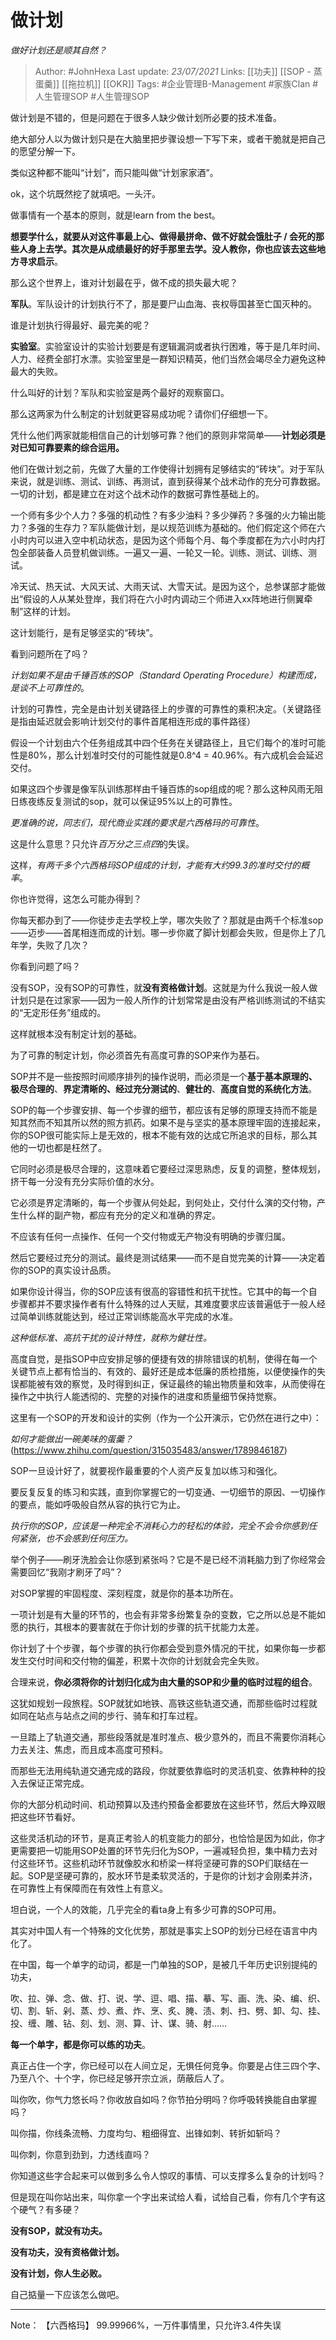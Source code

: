 # 做计划
*做好计划还是顺其自然？*

> Author: #JohnHexa
Last update: *23/07/2021* 
Links: [[功夫]] [[SOP - 蒸蛋羹]] [[拖拉机]] [[OKR]]
Tags:  #企业管理B-Management #家族Clan #人生管理SOP #人生管理SOP



做计划是不错的，但是问题在于很多人缺少做计划所必要的技术准备。

绝大部分人以为做计划只是在大脑里把步骤设想一下写下来，或者干脆就是把自己的愿望分解一下。

类似这种都不能叫“计划”，而只能叫做“计划家家酒”。

ok，这个坑既然挖了就填吧。一头汗。

做事情有一个基本的原则，就是learn from the best。

**想要学什么，就要从对这件事最上心、做得最拼命、做不好就会饿肚子 / 会死的那些人身上去学。其次是从成绩最好的好手那里去学。没人教你，你也应该去这些地方寻求启示**。

那么这个世界上，谁对计划最在乎，做不成的损失最大呢？

**军队**。军队设计的计划执行不了，那是要尸山血海、丧权辱国甚至亡国灭种的。

谁是计划执行得最好、最完美的呢？

**实验室**。实验室设计的实验计划要是有逻辑漏洞或者执行困难，等于是几年时间、人力、经费全部打水漂。实验室里是一群知识精英，他们当然会竭尽全力避免这种最大的失败。

什么叫好的计划？军队和实验室是两个最好的观察窗口。

那么这两家为什么制定的计划就更容易成功呢？请你们仔细想一下。

凭什么他们两家就能相信自己的计划够可靠？他们的原则非常简单——**计划必须是对已知可靠要素的综合运用。**

他们在做计划之前，先做了大量的工作使得计划拥有足够结实的“砖块”。对于军队来说，就是训练、测试、训练、再测试，直到获得某个战术动作的充分可靠数据。一切的计划，都是建立在对这个战术动作的数据可靠性基础上的。

一个师有多少个人力？多强的机动性？有多少油料？多少弹药？多强的火力输出能力？多强的生存力？军队能做计划，是以规范训练为基础的。他们假定这个师在六小时内可以进入空中机动状态，是因为这个师每个月、每个季度都在为六小时内打包全部装备人员登机做训练。一遍又一遍、一轮又一轮。训练、测试、训练、测试。

冷天试、热天试、大风天试、大雨天试、大雪天试。是因为这个，总参谋部才能做出“假设的人从某处登岸，我们将在六小时内调动三个师进入xx阵地进行侧翼牵制”这样的计划。

这计划能行，是有足够坚实的“砖块”。

看到问题所在了吗？

*计划如果不是由千锤百炼的SOP（Standard Operating Procedure）构建而成，是谈不上可靠性的*。

计划的可靠性，完全是由计划关键路径上的步骤的可靠性的乘积决定。（关键路径是指由延迟就会影响计划交付的事件首尾相连形成的事件路径）

假设一个计划由六个任务组成其中四个任务在关键路径上，且它们每个的准时可能性是80%，那么计划准时交付的可能性就是0.8^4 = 40.96%。有六成机会会延迟交付。

如果这四个步骤是像军队训练那样由千锤百炼的sop组成的呢？那么这种风雨无阻日练夜练反复测试的sop，就可以保证95%以上的可靠性。

*更准确的说，同志们，现代商业实践的要求是六西格玛的可靠性*。

这是什么意思？只允许*百万分之三点四*的失误。

这样，*有两千多个六西格玛SOP组成的计划，才能有大约99.3的准时交付的概率*。

你也许觉得，这怎么可能办得到？

你每天都办到了——你徒步走去学校上学，哪次失败了？那就是由两千个标准sop——迈步——首尾相连而成的计划。哪一步你崴了脚计划都会失败，但是你上了几年学，失败了几次？

你看到问题了吗？

没有SOP，没有SOP的可靠性，就**没有资格做计划**。这就是为什么我说一般人做计划只是在过家家——因为一般人所作的计划常常是由没有严格训练测试的不结实的“无定形任务”组成的。

这样就根本没有制定计划的基础。

为了可靠的制定计划，你必须首先有高度可靠的SOP来作为基石。

SOP并不是一些按照时间顺序排列的操作说明，而必须是一个**基于基本原理的、极尽合理的**、**界定清晰的、经过充分测试的**、**健壮的**、**高度自觉的系统化方法**。

SOP的每一个步骤安排、每一个步骤的细节，都应该有足够的原理支持而不能是知其然而不知其所以然的照方抓药。如果不是与坚实的基本原理牢固的连接起来，你的SOP很可能实际上是无效的，根本不能有效的达成它所追求的目标，那么其他的一切也都是枉然了。

它同时必须是极尽合理的，这意味着它要经过深思熟虑，反复的调整，整体规划，挤干每一分没有充分实际价值的水分。

它必须是界定清晰的，每一个步骤从何处起，到何处止，交付什么演的交付物，产生什么样的副产物，都应有充分的定义和准确的界定。

不应该有任何一点操作、任何一个交付物或无产物没有明确的步骤归属。

然后它要经过充分的测试。最终是测试结果——而不是自觉完美的计算——决定着你的SOP的真实设计品质。

如果你设计得当，你的SOP应该有很高的容错性和抗干扰性。它其中的每一个自步骤都并不要求操作者有什么特殊的过人天赋，其难度要求应该普遍低于一般人经过简单训练就能达到，经过正常训练能高水平完成的水准。

*这种低标准、高抗干扰的设计特性，就称为健壮性。*

高度自觉，是指SOP中应安排足够的便捷有效的排除错误的机制，使得在每一个关键节点上都有恰当的、有效的、最好还是成本低廉的质检措施，以便使操作的失误都能被有效的察觉，及时得到纠正，保证最终的输出物质量和效率，从而使得在操作之中执行人能透彻的、完整的对操作的进度和质量细节保持觉察。

这里有一个SOP的开发和设计的实例（作为一个公开演示，它仍然在进行之中）：

*如何才能做出一碗美味的蛋羹？*(https://www.zhihu.com/question/315035483/answer/1789846187)  


SOP一旦设计好了，就要视作最重要的个人资产反复加以练习和强化。

要反复反复的练习和实践，直到你掌握它的一切变通、一切细节的原因、一切操作的要点，能如呼吸般自然从容的执行它为止。

*执行你的SOP，应该是一种完全不消耗心力的轻松的体验，完全不会令你感到任何紧张，也不会感到任何压力。*

举个例子——刷牙洗脸会让你感到紧张吗？它是不是已经不消耗脑力到了你经常会需要回忆“我刚才刷牙了吗”？

对SOP掌握的牢固程度、深刻程度，就是你的基本功所在。

一项计划是有大量的环节的，也会有非常多纷繁复杂的变数，它之所以总是不能如愿的执行，其根本的要害就在于你计划的步骤的抗干扰能力太差。

你计划了十个步骤，每个步骤的执行你都会受到意外情况的干扰，如果你每一步都发生交付时间和交付物的偏差，积累十次你的计划就会完全失败。

合理来说，**你必须将你的计划归化成为由大量的SOP和少量的临时过程的组合**。

这犹如规划一段旅程。SOP就犹如地铁、高铁这些轨道交通，而那些临时过程就如同在站点与站点之间的步行、骑车和打车过程。

一旦踏上了轨道交通，那些段落就是准时准点、极少意外的，而且不需要你消耗心力去关注、焦虑，而且成本高度可预料。

而那些无法用纯轨道交通完成的路段，你就要依靠临时的灵活机变、依靠种种的投入去保证正常完成。

你的大部分机动时间、机动预算以及违约预备金都要放在这些环节，然后大睁双眼把这些环节看好。

这些灵活机动的环节，是真正考验人的机变能力的部分，也恰恰是因为如此，你才更需要把一切能用SOP处置的环节先归化为SOP，一遍减轻负担，集中精力去对付这些环节。这些机动环节就像胶水和桥梁一样将坚硬可靠的SOP们联结在一起。SOP是坚硬可靠的，胶水环节是柔软灵活的，于是你的计划才会刚柔并济，在可靠性上有保障而在有效性上有意义。

坦白说，一个人的效能，几乎完全的看ta身上有多少可靠的SOP可用。

其实对中国人有一个特殊的文化优势，那就是事实上SOP的划分已经在语言中内化了。

在中国，每一个单字的动词，都是一门单独的SOP，是被几千年历史识别提纯的功夫，

吹、拉、弹、念、做、打、说、学、逗、唱、描、摹、写、画、洗、染、编、织、切、割、斩、剁、蒸、炒、煮、炸、烹、炙、腌、渍、刺、扫、劈、卸、勾、挂、投、缠、雕、钻、刻、划、测、算、计、谋、骑、射……

**每一个单字，都是你可以练的功夫**。

真正占住一个字，你已经可以在人间立足，无惧任何竞争。你要是占住三四个字、乃至八个、十个字，你已经足够开宗立派，荫蔽后人了。

叫你吹，你气力悠长吗？你收放自如吗？你节拍分明吗？你呼吸转换能自由掌握吗？

叫你描，你线条流畅、力度均匀、粗细得宜、出锋如刺、转折如斩吗？

叫你刺，你意到劲到，力透线直吗？

你知道这些字合起来可以做到多么令人惊叹的事情、可以支撑多么复杂的计划吗？

但是现在叫你站出来，叫你拿一个字出来试给人看，试给自己看，你有几个字有这个硬气？有多硬？

**没有SOP，就没有功夫。**

**没有功夫，没有资格做计划。**

**没有计划，你人生必败。**

自己掂量一下应该怎么做吧。

---
Note：
【六西格玛】
99.99966%，一万件事情里，只允许3.4件失误
